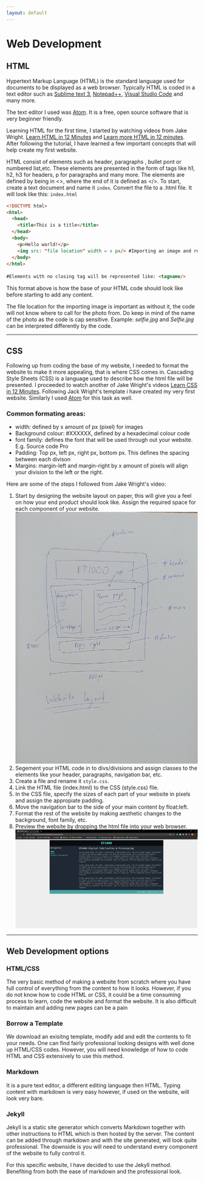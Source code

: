 ```yaml
---
layout: default
---
```


# Web Development
## HTML
Hypertext Markup Language (HTML) is the standard language used for documents to be displayed as a web browser. Typically HTML is coded in a text editor such as [Sublime text 3](https://www.sublimetext.com/3), [Notepad++](https://notepad-plus-plus.org/downloads/), [Visual Studio Code](https://code.visualstudio.com/) and many more.

The text editor I used was [Atom](https://atom.io/). It is a free, open source software that is very beginner friendly.

Learning HTML for the first time, I started by watching videos from Jake Wright. [Learn HTML in 12 Minutes](https://www.youtube.com/watch?v=bWPMSSsVdPk) and [Learn more HTML in 12 minutes](https://www.youtube.com/watch?v=KJ13lX20FqU). After following the tutorial, I have learned a few important concepts that will help create my first website.

HTML consist of elements such as header, paragraphs , bullet pont or numbered list,etc. These elements are presented in the form of tags like h1, h2, h3 for headers, p for paragraphs and many more. The elements are defined by being in <>, where the end of it is defined as </>. To start, create a text document and name it `index`. Convert the file to a .html file. It will look like this: `index.html`

```html
<!DOCTYPE html>
<html>
  <head>
    <title>This is a title</title>
  </head>
  <body>
    <p>Hello world!</p>
	<img src: "file location" width = x px/> #Importing an image and resizing it
  </body>
</html>

#Elements with no closing tag will be represented like: <tagname/>
```
This format above is how the base of your HTML code should look like before starting to add any content.

The file location for the importing image is important as without it, the code will not know where to call for the photo from. Do keep in mind of the name of the photo as the code is cap sensitive. Example: <em>selfie.jpg</em> and <em>Selfie.jpg</em> can be interpreted differently by the code.
* * *
## CSS
Following up from coding the base of my website, I needed to format the website to make it more appealing, that is where CSS comes in. Cascading Style Sheets (CSS) is a language used to describe how the html file will be presented. I proceeded to watch another of Jake Wright's videos [Learn CSS in 12 Minutes](https://www.youtube.com/watch?v=0afZj1G0BIE). Following Jack Wright's template i have created my very first website. Similarly I used [Atom](https://atom.io/) for this task as well.

### Common formating areas:
- width: defined by x amount of px (pixel) for images
- Background colour: #XXXXXX, defined by a hexadecimal colour code
- font family: defines the font that will be used through out your website. E.g. Source code Pro
- Padding: Top px, left px, right px, bottom px. This defines the spacing between each divison
- Margins: margin-left and margin-right by x amount of pixels will align your division to the left or the right.


Here are some of the steps I followed from Jake Wright's video:
1. Start by designing the website layout on paper, this will give you a feel on how your end product should look like. Assign the required space for each component of your website.
![](docs/images/weblayout.jpeg)
2. Segement your HTML code in to divs/divisions and assign classes to the elements like your header, paragraphs, navigation bar, etc.
3. Create a file and rename it `style.css`.
4. Link the HTML file (index.html) to the CSS (style.css) file.
5. In the CSS file, specify the sizes of each part of your website in pixels and assign the appropiate padding.
6. Move the navigation bar to the side of your main content by float:left.
7. Format the rest of the website by making aesthetic changes to the background, font family, etc.
8. Preview the website by dropping the html file into your web browser.
![](docs/images/webpreview.JPG)
* * *
## Web Development options
### HTML/CSS
The very basic method of making a website from scratch where you have full control of everything from the content to how it looks. However, if you do not know how to code HTML or CSS, it could be a time consuming process to learn, code the website and format the website. It is also difficult to maintain and adding new pages can be a pain

### Borrow a Template
We download an exisitng template, modify add and edit the contents to fit your needs. One can find fairly professional looking designs with well done up HTML/CSS codes. However, you will need knowledge of how to code HTML and CSS extensively to use this method.

### Markdown
It is a pure text editor, a different editing language then HTML. Typing content with markdown is very easy however, if used on the website, will look very bare.

### Jekyll
Jekyll is a static site generator which converts Markdown together with other instructions to HTML which is then hosted by the server. The content can be added through markdown and with the site generated, will look quite professional. The downside is you will need to understand every component of the website to fully control it.

For this specific website, I have decided to use the Jekyll method. Benefiting from both the ease of markdown and the professional look.
